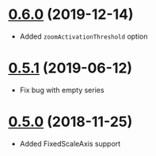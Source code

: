 # [0.6.0]() (2019-12-14)

* Added `zoomActivationThreshold` option

# [0.5.1]() (2019-06-12)

* Fix bug with empty series

# [0.5.0]() (2018-11-25)

* Added FixedScaleAxis support
